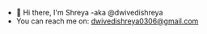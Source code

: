- 👋 Hi there, I'm Shreya -aka @dwivedishreya
- You can reach me on: dwivedishreya0306@gmail.com

<!---
dwivedishreya/dwivedishreya is a ✨ special ✨ repository because its `README.md` (this file) appears on your GitHub profile.
You can click the Preview link to take a look at your changes.
--->
